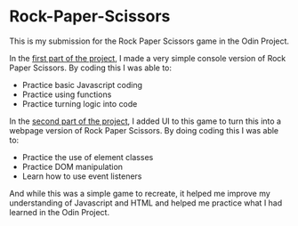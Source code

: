 # Rock-Paper-Scissors
This is my submission for the Rock Paper Scissors game in the Odin Project.

In the [first part of the project](https://www.theodinproject.com/lessons/foundations-rock-paper-scissors), I made a very simple console version of Rock Paper Scissors. By coding this I was able to:
- Practice basic Javascript coding
- Practice using functions
- Practice turning logic into code

In the [second part of the project](https://www.theodinproject.com/lessons/foundations-revisiting-rock-paper-scissors), I added UI to this game to turn this into a webpage version of Rock Paper Scissors. By doing coding this I was able to:
- Practice the use of element classes
- Practice DOM manipulation
- Learn how to use event listeners

And while this was a simple game to recreate, it helped me improve my understanding of Javascript and HTML and helped me practice what I had learned in the Odin Project.
